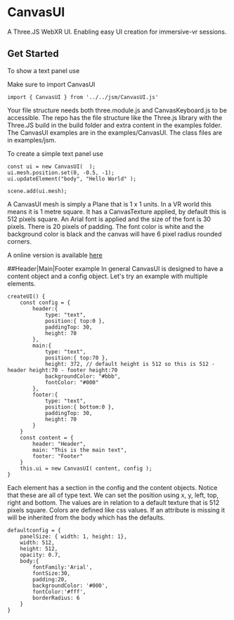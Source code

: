 # CanvasUI
A Three.JS WebXR UI. Enabling easy UI creation for immersive-vr sessions.

## Get Started
To show a text panel use 

Make sure to import CanvasUI
```
import { CanvasUI } from '../../jsm/CanvasUI.js'
```

Your file structure needs both three.module.js and CanvasKeyboard.js to be accessible. The repo has the file structure like the Three.js library with the Three.JS build in the build folder and extra content in the examples folder. The CanvasUI examples are in the examples/CanvasUI. The class files are in examples/jsm. 

To create a simple text panel use
```
const ui = new CanvasUI(  );
ui.mesh.position.set(0, -0.5, -1);
ui.updateElement("body", "Hello World" );

scene.add(ui.mesh);
```

A CanvasUI mesh is simply a Plane that is 1 x 1 units. In a VR world this means it is 1 metre square. It has a CanvasTexture applied, by default this is 512 pixels square. An Arial font is applied and the size of the font is 30 pixels. There is 20 pixels of padding. The font color is white and the background color is black and the canvas will have 6 pixel radius rounded corners. 

A online version is available [here](https://niksgames.com/webxr/dev/CanvasUI/simple/)

##Header|Main|Footer example
In general CanvasUI is designed to have a content object and a config object. Let's try an example with multiple elements. 
```
createUI() {
    const config = {
        header:{
			type: "text",
			position:{ top:0 },
			paddingTop: 30,
			height: 70
		},
		main:{
			type: "text",
			position:{ top:70 },
			height: 372, // default height is 512 so this is 512 - header height:70 - footer height:70
			backgroundColor: "#bbb",
			fontColor: "#000"
		},
		footer:{
			type: "text",
			position:{ bottom:0 },
			paddingTop: 30,
			height: 70
		}
	}
	const content = {
		header: "Header",
		main: "This is the main text",
		footer: "Footer"
	}
	this.ui = new CanvasUI( content, config );
}
```
Each element has a section in the config and the content objects. Notice that these are all of type text. We can set the position using x, y, left, top, right and bottom. The values are in relation to a default texture that is 512 pixels square. Colors are defined like css values. If an attribute is missing it will be inherited from the body which has the defaults.

```
defaultconfig = {
	panelSize: { width: 1, height: 1},
	width: 512,
	height: 512,
	opacity: 0.7,
	body:{
		fontFamily:'Arial', 
		fontSize:30, 
		padding:20, 
		backgroundColor: '#000', 
		fontColor:'#fff', 
		borderRadius: 6
	}
}
```

